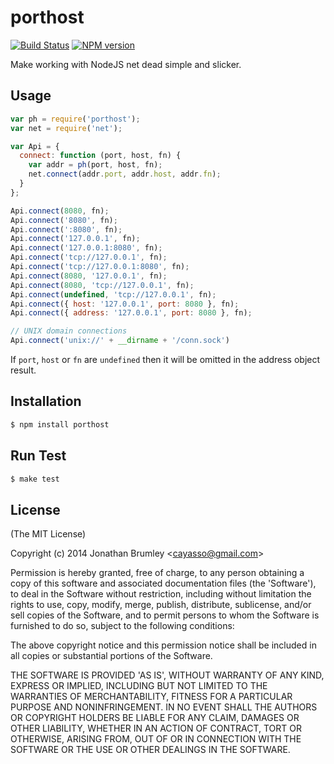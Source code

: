 # porthost

[![Build Status](https://travis-ci.org/cayasso/porthost.svg?branch=master)](https://travis-ci.org/cayasso/porthost)
[![NPM version](https://badge.fury.io/js/porthost.svg)](http://badge.fury.io/js/porthost)

Make working with NodeJS net dead simple and slicker.

## Usage

```js
var ph = require('porthost');
var net = require('net');

var Api = {
  connect: function (port, host, fn) {
    var addr = ph(port, host, fn);
    net.connect(addr.port, addr.host, addr.fn);
  }
};

Api.connect(8080, fn);
Api.connect('8080', fn);
Api.connect(':8080', fn);
Api.connect('127.0.0.1', fn);
Api.connect('127.0.0.1:8080', fn);
Api.connect('tcp://127.0.0.1', fn);
Api.connect('tcp://127.0.0.1:8080', fn);
Api.connect(8080, '127.0.0.1', fn);
Api.connect(8080, 'tcp://127.0.0.1', fn);
Api.connect(undefined, 'tcp://127.0.0.1', fn);
Api.connect({ host: '127.0.0.1', port: 8080 }, fn);
Api.connect({ address: '127.0.0.1', port: 8080 }, fn);

// UNIX domain connections
Api.connect('unix://' + __dirname + '/conn.sock')
```

If `port`, `host` or `fn` are `undefined` then it will be omitted in the address object result.

## Installation

```bash
$ npm install porthost
```

## Run Test

```bash
$ make test
```

## License

(The MIT License)

Copyright (c) 2014 Jonathan Brumley &lt;cayasso@gmail.com&gt;

Permission is hereby granted, free of charge, to any person obtaining
a copy of this software and associated documentation files (the
'Software'), to deal in the Software without restriction, including
without limitation the rights to use, copy, modify, merge, publish,
distribute, sublicense, and/or sell copies of the Software, and to
permit persons to whom the Software is furnished to do so, subject to
the following conditions:

The above copyright notice and this permission notice shall be
included in all copies or substantial portions of the Software.

THE SOFTWARE IS PROVIDED 'AS IS', WITHOUT WARRANTY OF ANY KIND,
EXPRESS OR IMPLIED, INCLUDING BUT NOT LIMITED TO THE WARRANTIES OF
MERCHANTABILITY, FITNESS FOR A PARTICULAR PURPOSE AND NONINFRINGEMENT.
IN NO EVENT SHALL THE AUTHORS OR COPYRIGHT HOLDERS BE LIABLE FOR ANY
CLAIM, DAMAGES OR OTHER LIABILITY, WHETHER IN AN ACTION OF CONTRACT,
TORT OR OTHERWISE, ARISING FROM, OUT OF OR IN CONNECTION WITH THE
SOFTWARE OR THE USE OR OTHER DEALINGS IN THE SOFTWARE.


